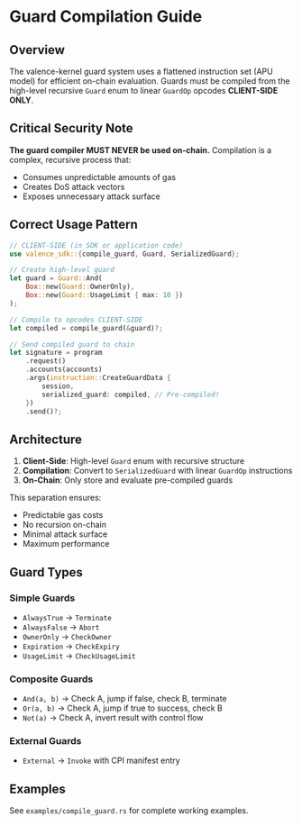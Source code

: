 # Guard Compilation Guide

## Overview

The valence-kernel guard system uses a flattened instruction set (APU model) for efficient on-chain evaluation. Guards must be compiled from the high-level recursive `Guard` enum to linear `GuardOp` opcodes **CLIENT-SIDE ONLY**.

## Critical Security Note

**The guard compiler MUST NEVER be used on-chain.** Compilation is a complex, recursive process that:
- Consumes unpredictable amounts of gas
- Creates DoS attack vectors
- Exposes unnecessary attack surface

## Correct Usage Pattern

```rust
// CLIENT-SIDE (in SDK or application code)
use valence_sdk::{compile_guard, Guard, SerializedGuard};

// Create high-level guard
let guard = Guard::And(
    Box::new(Guard::OwnerOnly),
    Box::new(Guard::UsageLimit { max: 10 })
);

// Compile to opcodes CLIENT-SIDE
let compiled = compile_guard(&guard)?;

// Send compiled guard to chain
let signature = program
    .request()
    .accounts(accounts)
    .args(instruction::CreateGuardData {
        session,
        serialized_guard: compiled, // Pre-compiled!
    })
    .send()?;
```

## Architecture

1. **Client-Side**: High-level `Guard` enum with recursive structure
2. **Compilation**: Convert to `SerializedGuard` with linear `GuardOp` instructions
3. **On-Chain**: Only store and evaluate pre-compiled guards

This separation ensures:
- Predictable gas costs
- No recursion on-chain
- Minimal attack surface
- Maximum performance

## Guard Types

### Simple Guards
- `AlwaysTrue` → `Terminate`
- `AlwaysFalse` → `Abort`
- `OwnerOnly` → `CheckOwner`
- `Expiration` → `CheckExpiry`
- `UsageLimit` → `CheckUsageLimit`

### Composite Guards
- `And(a, b)` → Check A, jump if false, check B, terminate
- `Or(a, b)` → Check A, jump if true to success, check B
- `Not(a)` → Check A, invert result with control flow

### External Guards
- `External` → `Invoke` with CPI manifest entry

## Examples

See `examples/compile_guard.rs` for complete working examples.